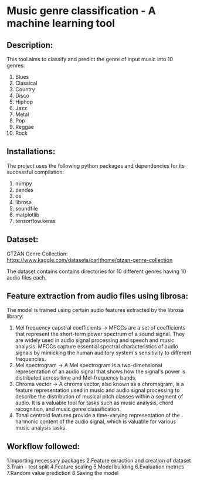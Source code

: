 # Music genre classification - A machine learning tool

## Description:
This tool aims to classify and predict the genre of input music into 10 genres:
 1. Blues
 2. Classical
 3. Country
 4. Disco
 5. Hiphop
 6. Jazz
 7. Metal
 8. Pop
 9. Reggae
 10. Rock

## Installations:
The project uses the following python packages and dependencies for its successful compilation:
1. numpy
2. pandas
3. os
4. librosa
5. soundfile
6. matplotlib
7. tensorflow.keras

## Dataset:
GTZAN Genre Collection: https://www.kaggle.com/datasets/carlthome/gtzan-genre-collection

The dataset contains contains directories for 10 different genres having 10 audio files each.

## Feature extraction from audio files using librosa: 
The model is trained using certain audio features extracted by the librosa library:
1. Mel frequency capstral coefficients -> MFCCs are a set of coefficients that represent the short-term power spectrum of a sound signal. They are widely used in audio signal processing and speech and music analysis. MFCCs capture essential spectral characteristics of audio signals by mimicking the human auditory system's sensitivity to different frequencies.
2. Mel spectrogram -> A Mel spectrogram is a two-dimensional representation of an audio signal that shows how the signal's power is distributed across time and Mel-frequency bands.
3. Chroma vector -> A chroma vector, also known as a chromagram, is a feature representation used in music and audio signal processing to describe the distribution of musical pitch classes within a segment of audio. It is a valuable tool for tasks such as music analysis, chord recognition, and music genre classification.
4. Tonal centroid features provide a time-varying representation of the harmonic content of the audio signal, which is valuable for various music analysis tasks.

## Workflow followed:
1.Importing necessary packages
2.Feature exraction and creation of dataset
3.Train - test split
4.Feature scaling
5.Model building
6.Evaluation metrics
7.Random value prediction
8.Saving the model

